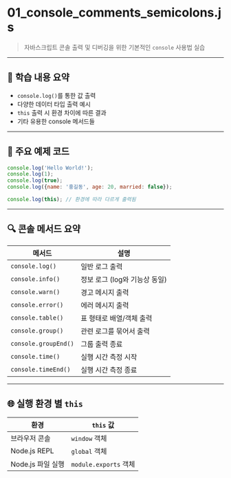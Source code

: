 # 01_console_comments_semicolons.js

> 자바스크립트 콘솔 출력 및 디버깅을 위한 기본적인 `console` 사용법 실습

---

## 📌 학습 내용 요약

- `console.log()`를 통한 값 출력
- 다양한 데이터 타입 출력 예시
- `this` 출력 시 환경 차이에 따른 결과
- 기타 유용한 console 메서드들

---

## 🧪 주요 예제 코드

```js
console.log('Hello World!');
console.log(1);
console.log(true);
console.log({name: '홍길동', age: 20, married: false});

console.log(this); // 환경에 따라 다르게 출력됨
```

---

## 🔍 콘솔 메서드 요약
| 메서드                  | 설명                  |
| -------------------- | ------------------- |
| `console.log()`      | 일반 로그 출력            |
| `console.info()`     | 정보 로그 (log와 기능상 동일) |
| `console.warn()`     | 경고 메시지 출력           |
| `console.error()`    | 에러 메시지 출력           |
| `console.table()`    | 표 형태로 배열/객체 출력      |
| `console.group()`    | 관련 로그를 묶어서 출력       |
| `console.groupEnd()` | 그룹 출력 종료            |
| `console.time()`     | 실행 시간 측정 시작         |
| `console.timeEnd()`  | 실행 시간 측정 종료         |

---

## 🌐 실행 환경 별 `this`
| 환경            | `this` 값            |
| ------------- | ------------------- |
| 브라우저 콘솔       | `window` 객체         |
| Node.js REPL  | `global` 객체         |
| Node.js 파일 실행 | `module.exports` 객체 |
